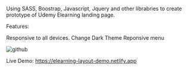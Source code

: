 Using SASS, Boostrap,  Javascript, Jquery and other librabries to create prototype of Udemy Elearning landing page. 

Features:

Responsive to all devices. 
Change Dark Theme 
Reponsive menu 


![github](https://media.giphy.com/media/Tg451eJrBe7OM3O7pP/giphy.gif)



Live Demo: 
https://elearning-layout-demo.netlify.app
